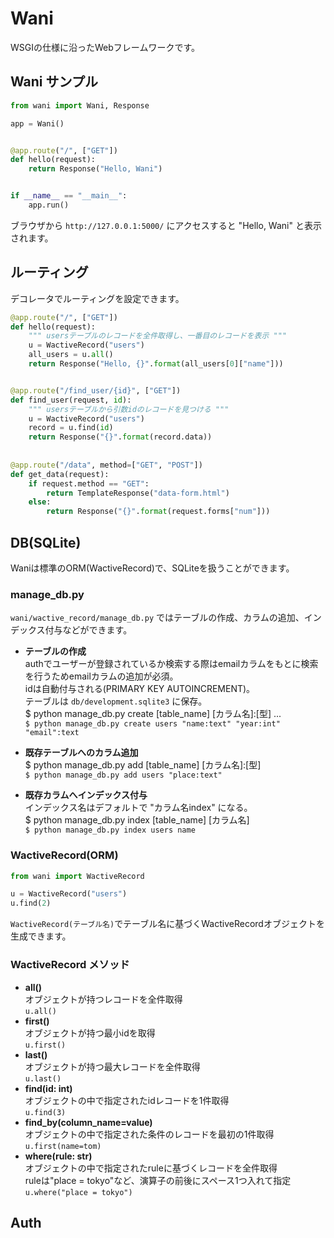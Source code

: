 # Wani
WSGIの仕様に沿ったWebフレームワークです。  

## Wani サンプル
```Python
from wani import Wani, Response

app = Wani()


@app.route("/", ["GET"])
def hello(request):
    return Response("Hello, Wani")


if __name__ == "__main__":
    app.run()
```
ブラウザから `http://127.0.0.1:5000/` にアクセスすると "Hello, Wani" と表示されます。

## ルーティング
デコレータでルーティングを設定できます。
```Python
@app.route("/", ["GET"])
def hello(request):
    """ usersテーブルのレコードを全件取得し、一番目のレコードを表示 """
    u = WactiveRecord("users")
    all_users = u.all()
    return Response("Hello, {}".format(all_users[0]["name"]))


@app.route("/find_user/{id}", ["GET"])
def find_user(request, id):
    """ usersテーブルから引数idのレコードを見つける """
    u = WactiveRecord("users")
    record = u.find(id)
    return Response("{}".format(record.data))
   
   
@app.route("/data", method=["GET", "POST"])
def get_data(request):
    if request.method == "GET":
        return TemplateResponse("data-form.html")
    else:
        return Response("{}".format(request.forms["num"]))

```

## DB(SQLite)
Waniは標準のORM(WactiveRecord)で、SQLiteを扱うことができます。

### manage_db.py
`wani/wactive_record/manage_db.py` ではテーブルの作成、カラムの追加、インデックス付与などができます。  

* <B>テーブルの作成</B>  
authでユーザーが登録されているか検索する際はemailカラムをもとに検索を行うためemailカラムの追加が必須。  
idは自動付与される(PRIMARY KEY AUTOINCREMENT)。  
テーブルは `db/development.sqlite3` に保存。  
$ python manage_db.py create [table_name] [カラム名]:[型] ...  
`$ python manage_db.py create users "name:text" "year:int" "email":text`  

* <B>既存テーブルへのカラム追加</B>  
$ python manage_db.py add [table_name] [カラム名]:[型]  
`$ python manage_db.py add users "place:text"`    

* <B>既存カラムへインデックス付与</B>  
インデックス名はデフォルトで "カラム名index" になる。    
$ python manage_db.py index [table_name] [カラム名]  
`$ python manage_db.py index users name`  


### WactiveRecord(ORM)

```Python
from wani import WactiveRecord

u = WactiveRecord("users")
u.find(2)
```
`WactiveRecord(テーブル名)`でテーブル名に基づくWactiveRecordオブジェクトを生成できます。  

### WactiveRecord メソッド
* <b>all()</b>  
オブジェクトが持つレコードを全件取得  
`u.all()`
* <b>first()</b>  
オブジェクトが持つ最小idを取得  
`u.first()`
* <b>last()</b>  
オブジェクトが持つ最大レコードを全件取得  
`u.last()`
* <b>find(id: int)</b>  
オブジェクトの中で指定されたidレコードを1件取得  
`u.find(3)`
* <b>find_by(column_name=value)</b>  
オブジェクトの中で指定された条件のレコードを最初の1件取得  
`u.first(name=tom)`
* <b>where(rule: str)</b>  
オブジェクトの中で指定されたruleに基づくレコードを全件取得  
ruleは"place = tokyo"など、演算子の前後にスペース1つ入れて指定  
`u.where("place = tokyo")`

## Auth
